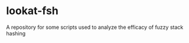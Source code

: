 lookat-fsh
==========

A repository for some scripts used to analyze the efficacy of fuzzy stack hashing
